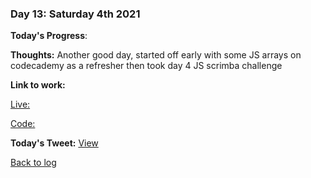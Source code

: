 ### Day 13: Saturday 4th 2021

**Today's Progress**:   

**Thoughts:** Another good day, started off early with some JS arrays on codecademy as a refresher then took day 4 JS scrimba challenge

**Link to work:** 

[Live: ](https://aldojack.github.io/Shopping-List/)

[Code: ](https://github.com/aldojack/Shopping-List)

**Today's Tweet:** [View](https://twitter.com/MrAldoJack/status/1467117196551897094)

[Back to log](/log.md)